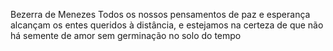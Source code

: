 Bezerra de Menezes
Todos os nossos pensamentos de paz e esperança alcançam os entes queridos à distância, e estejamos na certeza de que não há semente de amor sem germinação no solo do tempo
